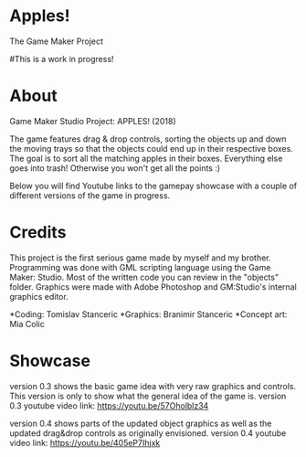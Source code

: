 # Apples!
The Game Maker Project

#This is a work in progress!

# About
Game Maker Studio Project: APPLES! (2018)

The game features drag & drop controls, sorting the objects up and down the moving trays so that the objects could end up in their respective boxes. The goal is to sort all the matching apples in their boxes. Everything else goes into trash! Otherwise you won't get all the points :)

Below you will find Youtube links to the gamepay showcase with a couple of different versions of the game in progress.


# Credits
This project is the first serious game made by myself and my brother. 
Programming was done with GML scripting language using the Game Maker: Studio. Most of the written code you can review in the "objects" folder. 
Graphics were made with Adobe Photoshop and GM:Studio's internal graphics editor.

*Coding: Tomislav Stanceric
*Graphics: Branimir Stanceric
*Concept art: Mia Colic

# Showcase
version 0.3 shows the basic game idea with very raw graphics and controls. This version is only to show what the general idea of the game is.
version 0.3 youtube video link: https://youtu.be/57Oholblz34


version 0.4 shows parts of the updated object graphics as well as the updated drag&drop controls as originally envisioned.
version 0.4 youtube video link: https://youtu.be/405eP7Ihjxk
